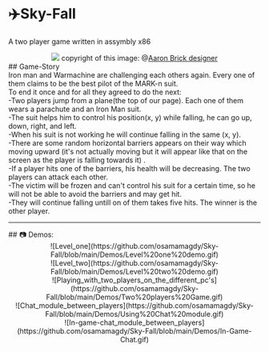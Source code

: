 # ✈️Sky-Fall
A two player game written in assymbly x86
<div align="center">
<img src="https://images.squarespace-cdn.com/content/v1/5a92133885ede1bd7a9024ba/1567775170400-3DC7MAUAXYFDDOPFWUIQ/ke17ZwdGBToddI8pDm48kN-sK9FzwL4FjOnl9CN-J4p7gQa3H78H3Y0txjaiv_0fDoOvxcdMmMKkDsyUqMSsMWxHk725yiiHCCLfrh8O1z4YTzHvnKhyp6Da-NYroOW3ZGjoBKy3azqku80C789l0utDZtPpOBQxo2JBkQVmNiM5yJ-pdeJjlVgPTAV3HvcZFvj47pMUetYyHxtiyQnhhA/Iron+Man+Flying.png?format=1000w"/>
  copyright of this image: @<a href="https://www.aaronbrickdesigner.com/iron-man">Aaron Brick designer</a>
</div>
## Game-Story
<br/>
Iron man and Warmachine are challenging each others again. Every one of them claims to be the best pilot of the MARK-n suit.
<br/>
To end it once and for all they agreed to do the next:
<br/>
-Two players jump from a plane(the top of our page). Each one of them wears a parachute and an Iron Man suit.
<br/>
-The suit helps him to control his position(x, y) while falling, he can go up, down, right, and left.
<br/>
-When his suit is not working he will continue falling in the same (x, y). 
<br/>
-There are some random horizontal barriers appears on their way which moving upward (it's not actually moving but it will appear like that on the screen as the player is falling towards it) .
<br/>
-If a player hits one of the barriers, his health will be decreasing. The two players can attack each other.
<br/>
-The victim will be frozen and can't control his suit for a certain time, so he will not be able to avoid the barriers and may get hit. 
<br/>
-They will continue falling untill on of them takes five hits. The winner is the other player.
<hr/>
## 📷 Demos:
<br/>
<div align="center">
![Level_one](https://github.com/osamamagdy/Sky-Fall/blob/main/Demos/Level%20one%20demo.gif)
<br/>
![Level_two](https://github.com/osamamagdy/Sky-Fall/blob/main/Demos/Level%20two%20demo.gif)
<br/>
![Playing_with_two_players_on_the_different_pc's](https://github.com/osamamagdy/Sky-Fall/blob/main/Demos/Two%20players%20Game.gif)
<br/>
![Chat_module_between_players](https://github.com/osamamagdy/Sky-Fall/blob/main/Demos/Using%20Chat%20module.gif)
<br/>
![In-game-chat_module_between_players](https://github.com/osamamagdy/Sky-Fall/blob/main/Demos/In-Game-Chat.gif)
<br/>
  </div>
